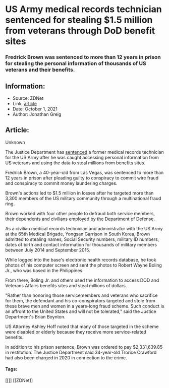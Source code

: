 # US Army medical records technician sentenced for stealing $1.5 million from veterans through DoD benefit sites
### Fredrick Brown was sentenced to more than 12 years in prison for stealing the personal information of thousands of US veterans and their benefits.

## Information:
+ Source: ZDNet
+ Link: [article](https://www.zdnet.com/article/army-contractor-sentenced-for-stealing-1-5-million-from-veterans-through-dod-benefit-sites/)
+ Date: October 1, 2021
+ Author: Jonathan Greig


## Article:
Unknown

The Justice Department has [sentenced](https://www.justice.gov/opa/pr/former-army-contractor-receives-151-month-sentence-fraud-scheme-targeting-thousands-us) a former medical records technician for the US Army after he was caught accessing personal information from US veterans and using the data to steal millions from benefits sites. 

Fredrick Brown, a 40-year-old from Las Vegas, was sentenced to more than 12 years in prison after pleading guilty to conspiracy to commit wire fraud and conspiracy to commit money laundering charges. 

Brown's actions led to $1.5 million in losses after he targeted more than 3,300 members of the US military community through a multinational fraud ring. 

Brown worked with four other people to defraud both service members, their dependents and civilians employed by the Department of Defense.

As a civilian medical records technician and administrator with the US Army at the 65th Medical Brigade, Yongsan Garrison in South Korea, Brown admitted to stealing names, Social Security numbers, military ID numbers, dates of birth and contact information for thousands of military members between July 2014 and September 2015.

While logged into the base's electronic health records database, he took photos of his computer screen and sent the photos to Robert Wayne Boling Jr., who was based in the Philippines. 

From there, Boling Jr. and others used the information to access DOD and Veterans Affairs benefits sites and steal millions of dollars.






"Rather than honoring those servicemembers and veterans who sacrifice for them, the defendant and his co-conspirators targeted and stole from these brave men and women in a years-long fraud scheme. Such conduct is an affront to the United States and will not be tolerated," said the Justice Department's Brian Boynton. 

US Attorney Ashley Hoff noted that many of those targeted in the scheme were disabled or elderly because they receive more service-related benefits.

In addition to his prison sentence, Brown was ordered to pay $2,331,639.85 in restitution. The Justice Department said 34-year-old Trorice Crawford had also been charged in 2020 in connection to the crime. 





#### Tags:
[[]] [[ZDNet]]
